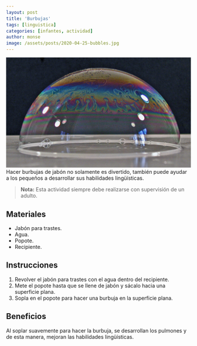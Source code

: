 ```yaml
---
layout: post
title: 'Burbujas'
tags: [linguistica]
categories: [infantes, actividad]
author: monse
image: /assets/posts/2020-04-25-bubbles.jpg
---
```


![Actividad para Burbujas](/assets/posts/2020-04-25-bubbles.jpg)
Hacer burbujas de jabón no solamente es divertido, también puede ayudar a los pequeños a desarrollar sus habilidades lingü&iacute;sticas.

> **Nota:** Esta actividad siempre debe realizarse con supervisi&oacute;n de un adulto.

## Materiales
- Jab&oacute;n para trastes.
- Agua.
- Popote.
- Recipiente.

## Instrucciones
1. Revolver el jab&oacute;n para trastes con el agua dentro del recipiente.
2. Mete el popote hasta que se llene de jabón y sácalo hacia una superficie plana.
3. Sopla en el popote para hacer una burbuja en la superficie plana.

## Beneficios
Al soplar suavemente para hacer la burbuja, se desarrollan los pulmones y de esta manera, mejoran las habilidades lingü&iacute;sticas.
